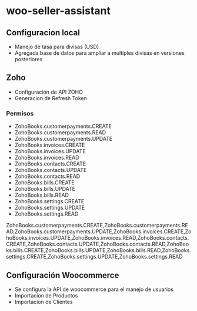 # woo-seller-assistant

## Configuracion local
- Manejo de tasa para divisas (USD)
- Agregada base de datos para ampliar a multiples divisas en versiones posteriores
  
## Zoho
- Configuración de API ZOHO
- Generacion de Refresh Token

### Permisos
- ZohoBooks.customerpayments.CREATE
- ZohoBooks.customerpayments.READ
- ZohoBooks.customerpayments.UPDATE
- ZohoBooks.invoices.CREATE
- ZohoBooks.invoices.UPDATE
- ZohoBooks.invoices.READ
- ZohoBooks.contacts.CREATE
- ZohoBooks.contacts.UPDATE
- ZohoBooks.contacts.READ
- ZohoBooks.bills.CREATE
- ZohoBooks.bills.UPDATE
- ZohoBooks.bills.READ
- ZohoBooks.settings.CREATE
- ZohoBooks.settings.UPDATE
- ZohoBooks.settings.READ

ZohoBooks.customerpayments.CREATE,ZohoBooks.customerpayments.READ,ZohoBooks.customerpayments.UPDATE,ZohoBooks.invoices.CREATE,ZohoBooks.invoices.UPDATE,ZohoBooks.invoices.READ,ZohoBooks.contacts.CREATE,ZohoBooks.contacts.UPDATE,ZohoBooks.contacts.READ,ZohoBooks.bills.CREATE,ZohoBooks.bills.UPDATE,ZohoBooks.bills.READ,ZohoBooks.settings.CREATE,ZohoBooks.settings.UPDATE,ZohoBooks.settings.READ

## Configuración Woocommerce
- Se configura la API de woocommerce para el manejo de usuarios
- Importacion de Productos
- Importacion de Clientes

